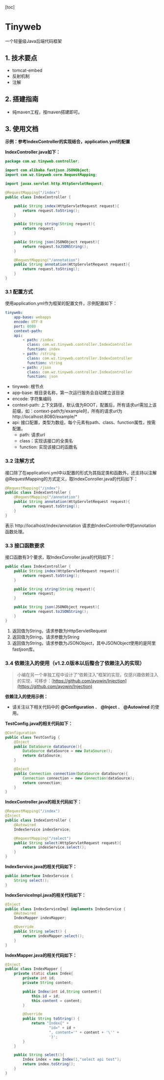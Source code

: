 [toc]



# Tinyweb

一个轻量级Java后端代码框架



## 1. 技术要点

* tomcat-embed
* 反射机制
* 注解



## 2. 搭建指南

* 纯maven工程，按maven搭建即可。



## 3. 使用文档
**示例：参考IndexController的实现结合，application.yml的配置**  
  
**IndexController.java如下：**
```java
package com.wz.tinyweb.controller;

import com.alibaba.fastjson.JSONObject;
import com.wz.tinyweb.core.RequestMapping;

import javax.servlet.http.HttpServletRequest;

@RequestMapping("/index")
public class IndexController {

    public String index(HttpServletRequest request){
        return request.toString();
    }

    public String string(String request){
        return request;
    }

    public String json(JSONObject request){
        return request.toJSONString();
    }

    @RequestMapping("/annotation")
    public String annotation(HttpServletRequest request){
        return request.toString();
    }
}
```

### 3.1 配置方式
使用application.yml作为框架的配置文件，示例配置如下：
```yaml
tinyweb:
    app-base: webapps
    encode: UTF-8
    port: 8080
    context-path:
    api:
        - path: /index
          class: com.wz.tinyweb.controller.IndexController
          function: index
        - path: /string
          class: com.wz.tinyweb.controller.IndexController
          function: string
        - path: /json
          class: com.wz.tinyweb.controller.IndexController
          function: json
```
* tinyweb: 根节点
* app-base: 根目录名称，第一次运行服务会自动建立该目录
* encode: 字符集编码
* context-path: 上下文路径，默认值为ROOT，配置后，所有请求url需加上该前缀，如：context-path为/example时，所有的请求url为 http://localhost:8080/example/* 
* api: 接口配置，类型为数组，每个元素有path、class、function属性，按需配置。
    * path: 请求url
    * class：实现该接口的全类名
    * function: 实现该接口的函数名

### 3.2 注解方式
接口除了在applicationi.yml中以配置的形式为其指定类和函数外，还支持以注解@RequestMapping的方式定义，取IndexConroller.java的代码如下：
```java
@RequestMapping("/index")
public class IndexController {
    @RequestMapping("/annotation")
    public String annotation(HttpServletRequest request){
        return request.toString();
    }
}
```
表示 http://localhost/index/annotation 请求由IndexController中的annotation函数处理。

### 3.3 接口函数要求
接口函数有3个要求，取IndexConroller.java的代码如下：
```java
public class IndexController {
    public String index(HttpServletRequest request){
        return request.toString();
    }

    public String string(String request){
        return request;
    }

    public String json(JSONObject request){
        return request.toJSONString();
    }
}
```
1. 返回值为String，请求参数为HttpServletRequest
2. 返回值为String，请求参数为String
3. 返回值为String，请求参数为JSONObject，其中JSONObject使用的是阿里fastjson库。

### 3.4 依赖注入的使用（v1.2.0版本以后整合了依赖注入的实现）
> 小编在另一个单独工程中设计了“依赖注入”框架的实现，仅感兴趣依赖注入的实现，可移步：[https://github.com/ayowin/Injection](https://github.com/ayowin/Injection)  

**依赖注入的使用示例：**    
* 请关注以下相关代码中的 **@Configuration** 、 **@Inject** 、 **@Autowired** 的使用。  

**TestConfig.java的相关代码如下：**
```java
@Configuration
public class TestConfig {
    @Inject
    public DataSource dataSource(){
        DataSource dataSource = new DataSource();
        return dataSource;
    }

    @Inject
    public Connection connection(DataSource dataSource){
        Connection connection = new Connection(dataSource);
        return connection;
    }
}
```

**IndexController.java的相关代码如下：**
```java
@RequestMapping("/index")
@Inject
public class IndexController {
    @Autowired
    IndexService indexService;

    @RequestMapping("/select")
    public String select(HttpServletRequest request){
        return indexService.select();
    }
}
```
**IndexService.java的相关代码如下：**
```java
public interface IndexService {
    String select();
}
```
**IndexServiceImpl.java的相关代码如下：**
```java
@Inject
public class IndexServiceImpl implements IndexService {
    @Autowired
    IndexMapper indexMapper;

    @Override
    public String select() {
        return indexMapper.select();
    }
}
```
**IndexMapper.java的相关代码如下：**
```java
@Inject
public class IndexMapper {
    private static class Index{
        private int id;
        private String content;

        public Index(int id,String content){
            this.id = id;
            this.content = content;
        }

        @Override
        public String toString() {
            return "Index{" +
                    "id=" + id +
                    ", content='" + content + '\'' +
                    '}';
        }
    }

    public String select(){
        Index index = new Index(1,"select api test");
        return index.toString();
    }
}
```
